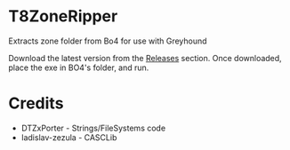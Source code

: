 # T8ZoneRipper
Extracts zone folder from Bo4 for use with Greyhound

Download the latest version from the [Releases](https://github.com/Scobalula/T8ZoneRipper/releases) section. Once downloaded, place the exe in BO4's folder, and run.

# Credits 

* DTZxPorter - Strings/FileSystems code
* ladislav-zezula - CASCLib